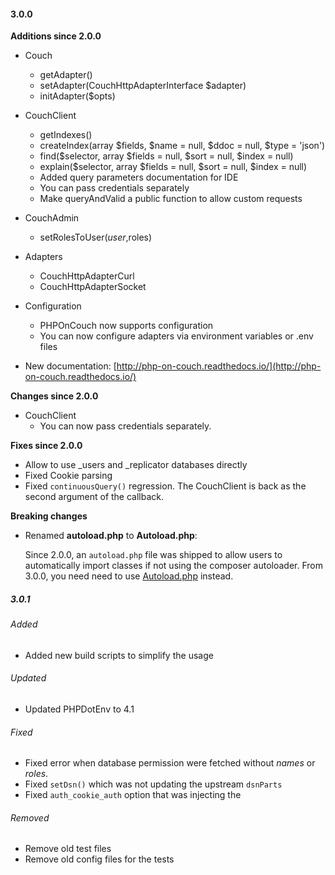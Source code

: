 #### 3.0.0

**Additions since 2.0.0**

- Couch
    + getAdapter()
    + setAdapter(CouchHttpAdapterInterface $adapter)
    + initAdapter($opts)
    
- CouchClient
    + getIndexes()
    + createIndex(array $fields, $name = null, $ddoc = null, $type = 'json')
    + find($selector, array $fields = null, $sort = null, $index = null)
    + explain($selector, array $fields = null, $sort = null, $index = null)
    + Added query parameters documentation for IDE
    + You can pass credentials separately
    + Make queryAndValid a public function to allow custom requests
- CouchAdmin
    + setRolesToUser($user,$roles)
- Adapters
    + CouchHttpAdapterCurl
    + CouchHttpAdapterSocket
 - Configuration
    + PHPOnCouch now supports configuration
    + You can now configure adapters via environment variables or .env files
 - New documentation: [http://php-on-couch.readthedocs.io/](http://php-on-couch.readthedocs.io/)


**Changes since 2.0.0**

 - CouchClient
    - You can now pass credentials separately.

**Fixes since 2.0.0**

- Allow to use \_users and \_replicator databases directly
- Fixed Cookie parsing
- Fixed `continuousQuery()` regression. The CouchClient is back as the second argument of the callback.

**Breaking changes**

- Renamed **autoload.php** to **Autoload.php**: 

    Since 2.0.0, an `autoload.php` file was shipped to allow users to automatically import classes if not using the composer
autoloader. From 3.0.0, you need need to use [Autoload.php](../../../src/Autoload.php) instead.


##### 3.0.1

###### Added

- Added new build scripts to simplify the usage

###### Updated

- Updated PHPDotEnv to 4.1

###### Fixed

- Fixed error when database permission were fetched without *names* or *roles*.
- Fixed `setDsn()` which was not updating the upstream `dsnParts`
- Fixed `auth_cookie_auth` option that was injecting the 

###### Removed

- Remove old test files
- Remove old config files for the tests
